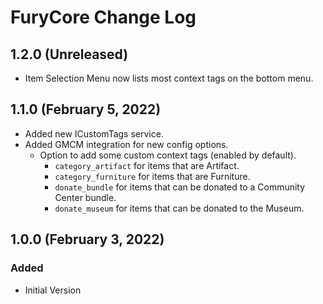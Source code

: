 ﻿# FuryCore Change Log

## 1.2.0 (Unreleased)
* Item Selection Menu now lists most context tags on the bottom menu.

## 1.1.0 (February 5, 2022)

* Added new ICustomTags service.
* Added GMCM integration for new config options.
    * Option to add some custom context tags (enabled by default).
        * `category_artifact` for items that are Artifact.
        * `category_furniture` for items that are Furniture.
        * `donate_bundle` for items that can be donated to a Community Center bundle.
        * `donate_museum` for items that can be donated to the Museum.

## 1.0.0 (February 3, 2022)

### Added

* Initial Version